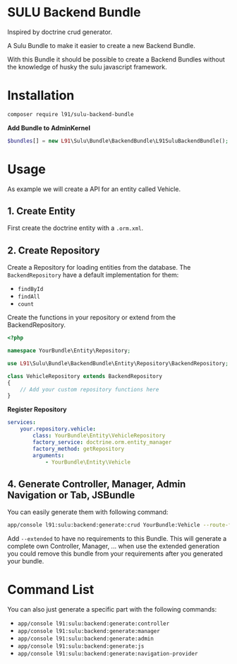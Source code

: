 # SULU Backend Bundle

Inspired by doctrine crud generator.

A Sulu Bundle to make it easier to create a new Backend Bundle.

With this Bundle it should be possible to create a Backend Bundles without
the knowledge of husky the sulu javascript framework.

# Installation

```bash
composer require l91/sulu-backend-bundle
```

**Add Bundle to AdminKernel**

```php
$bundles[] = new L91\Sulu\Bundle\BackendBundle\L91SuluBackendBundle();
```

# Usage

As example we will create a API for an entity called Vehicle.

## 1. Create Entity

First create the doctrine entity with a `.orm.xml`.

## 2. Create Repository

Create a Repository for loading entities from the database.
The `BackendRepository` have a default implementation for them:

 - `findById`
 - `findAll`
 - `count`
 
Create the functions in your repository or extend from the BackendRepository.

```php
<?php

namespace YourBundle\Entity\Repository;

use L91\Sulu\Bundle\BackendBundle\Entity\Repository\BackendRepository;

class VehicleRepository extends BackendRepository
{
    // Add your custom repository functions here
}
```

**Register Repository**

```yml
services:
    your.repository.vehicle:
        class: YourBundle\Entity\VehicleRepository
        factory_service: doctrine.orm.entity_manager
        factory_method: getRepository
        arguments:
            - YourBundle\Entity\Vehicle
```

## 4. Generate Controller, Manager, Admin Navigation or Tab, JSBundle

You can easily generate them with following command:

```bash
app/console l91:sulu:backend:generate:crud YourBundle:Vehicle --route-format yml --service-format yml
```

Add `--extended` to have no requirements to this Bundle. This will generate a complete own Controller, Manager, ...
when use the extended generation you could remove this bundle from your requirements after you generated your bundle.

# Command List

You can also just generate a specific part with the following commands:

 - `app/console l91:sulu:backend:generate:controller`
 - `app/console l91:sulu:backend:generate:manager`
 - `app/console l91:sulu:backend:generate:admin`
 - `app/console l91:sulu:backend:generate:js`
 - `app/console l91:sulu:backend:generate:navigation-provider`
